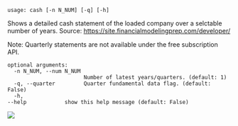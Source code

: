 ```
usage: cash [-n N_NUM] [-q] [-h]
```
Shows a detailed cash statement of the loaded company over a selctable number of years. Source: https://site.financialmodelingprep.com/developer/

Note: Quarterly statements are not available under the free subscription API.

```
optional arguments:
  -n N_NUM, --num N_NUM
                        Number of latest years/quarters. (default: 1)
  -q, --quarter         Quarter fundamental data flag. (default: False)
  -h, 
--help            show this help message (default: False)
```
<img size="1400" atl="Feature Screenshot - fmp-cash" src="https://user-images.githubusercontent.com/85772166/141523386-d46bf9db-defc-4497-9216-cb2e75e368d9.png">

